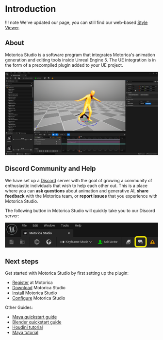 # Introduction

!!! note
    We've updated our page, you can still find our web-based [Style Viewer](http://mogen.motorica.ai).

## About

Motorica Studio is a software program that integrates Motorica's animation generation and editing tools inside Unreal Engine 5. The UE integration is in the form of a precompiled plugin added to your UE project.
<br>

![](../assets/images/motorica-studio-editor-example-1.png)

## Discord Community and Help

We have set up a [Discord](https://discord.com/invite/KWRqNzcjYA) server with the goal of growing a community of enthusiastic individuals that wish to help each other out. This is a place where you can **ask questions** about animation and generative AI, **share feedback** with the Motorica team, or **report issues** that you experience with Motorica Studio.

The following button in Motorica Studio will quickly take you to our Discord server:

![](../assets/images/motorica-studio-editor-toolbar-community-button.png)

## Next steps

Get started with Motorica Studio by first setting up the plugin:

- [Register](installing.md#register-at-motorica) at Motorica
- [Download](installing.md#download-motorica-studio) Motorica Studio
- [Install](installing.md#install-guides) Motorica Studio
- [Configure](installing.md#configure-motorica-studio) Motorica Studio

Other Guides:
- [Maya quickstart guide](https://www.motorica.ai/s/Quickstart_guide_maya.pdf)
- [Blender quickstart guide](https://www.motorica.ai/s/Quickstart_guide_blender.pdf)
- [Houdini tutorial](https://youtu.be/m5ZcMsATAfg)
- [Maya tutorial](https://vimeo.com/831841460)

